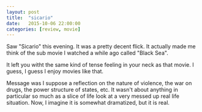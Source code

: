 ```yaml
---
layout: post
title:  "sicario"
date:   2015-10-06 22:00:00
categories: [review, movie]
---
```

Saw "Sicario" this evening. It was a pretty decent flick. It actually made me think of the sub movie I watched a while ago called "Black Sea".

It left you witht the same kind of tense feeling in your neck as that movie. I guess, I guess I enjoy movies like that.

Message was I suppose a reflection on the nature of violence, the war on drugs, the power structure of states, etc. It wasn't about anything in particular so much as a slice of life look at a very messed up real life situation. Now, I imagine it is somewhat dramatized, but it is real.